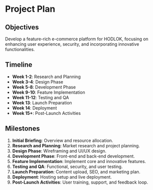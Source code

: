 # Project Plan

## Objectives
Develop a feature-rich e-commerce platform for HODLOK, focusing on enhancing user experience, security, and incorporating innovative functionalities.

## Timeline
- **Week 1-2**: Research and Planning
- **Week 3-4**: Design Phase
- **Week 5-8**: Development Phase
- **Week 9-10**: Feature Implementation
- **Week 11-12**: Testing and QA
- **Week 13**: Launch Preparation
- **Week 14**: Deployment
- **Week 15+**: Post-Launch Activities

## Milestones
1. **Initial Briefing**: Overview and resource allocation.
2. **Research and Planning**: Market research and project planning.
3. **Design Phase**: Wireframing and UI/UX design.
4. **Development Phase**: Front-end and back-end development.
5. **Feature Implementation**: Implement core and innovative features.
6. **Testing and QA**: Functional, security, and user testing.
7. **Launch Preparation**: Content upload, SEO, and marketing plan.
8. **Deployment**: Hosting setup and live deployment.
9. **Post-Launch Activities**: User training, support, and feedback loop.
